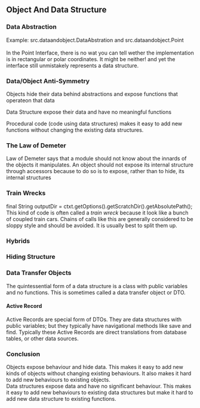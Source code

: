 <h2>Object And Data Structure</h2>

<h3>Data Abstraction</h3>
<p>
    Example: src.dataandobject.DataAbstration and src.dataandobject.Point
    <br/><br/>
    In the Point Interface, there is no wat you can tell wether the implementation is in rectangular or polar coordinates. It might be neither! and yet the interface still unmistakely represents a data structure.
</p>

<h3>Data/Object Anti-Symmetry</h3>
<p>Objects hide their data behind abstractions and expose functions that operateon that data</p>
<p>Data Structure expose their data and have no meaningful functions</p>
<p>Procedural code (code using data structures) makes it easy to add new functions without changing the existing data structures.</p>

<h3>The Law of Demeter</h3>
<p>
    Law of Demeter says that a module should not know about the innards of the objects it manipulates. An object should not expose its internal structure through accessors because to do so is to expose, rather than to hide, its internal structures
</p>

<h3>Train Wrecks</h3>
<p>
    final String outputDir = ctxt.getOptions().getScratchDir().getAbsolutePath();<br/>
    This kind of code is often called a <i>train wreck</i> because it look like a bunch of coupled train cars. Chains of calls like this are generally considered to be sloppy style and should be avoided. It is usually best to split them up.<br/>
</p>

<h3>Hybrids</h3>
<h3>Hiding Structure</h3>

<h3>Data Transfer Objects</h3>
<p>
    The quintessential form of a data structure is a class with public variables and no functions. This is sometimes called a data transfer object or DTO.
</p>
<h4>Active Record</h4>
<p>
    Active Records are special form of DTOs. They are data structures with public variables; but they typically have navigational methods like save and find. Typically these Active Records are direct translations from database tables, or other data sources.
</p>

<h3>Conclusion</h3>
<p>
    Objects expose behaviour and hide data. This makes it easy to add new kinds of objects without changing existing behaviours. It also makes it hard to add new behaviours to existing objects.<br/> 
    Data structures expose data and have no significant behaviour. This makes it easy to add new behaviours to existing data structures but make it hard to add new data structure to existing functions.
</p>